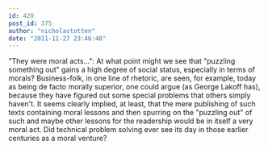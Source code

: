 ```yaml
---
id: 420
post_id: 375
author: "nicholastotten"
date: "2011-11-27 23:46:48"
---
```

"They were moral acts...": At what point might we see that "puzzling something out" gains a high degree of social status, especially in terms of morals? Business-folk, in one line of rhetoric, are seen, for example, today as being de facto morally superior, one could argue (as George Lakoff has), because they have figured out some special problems that others simply haven't. It seems clearly implied, at least, that the mere publishing of such texts containing moral lessons and then spurring on the "puzzling out" of such and maybe other lessons for the readership would be in itself a very moral act. Did technical problem solving ever see its day in those earlier centuries as a moral venture?
